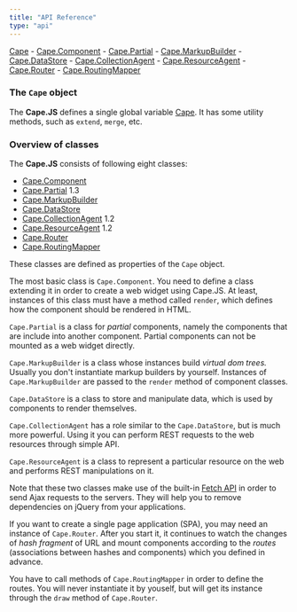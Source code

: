 ```yaml
---
title: "API Reference"
type: "api"
---
```


[Cape](./cape) -
[Cape.Component](./component) -
[Cape.Partial](./partial) -
[Cape.MarkupBuilder](./markup_builder) -
[Cape.DataStore](./data_store) -
[Cape.CollectionAgent](./collection_agent) -
[Cape.ResourceAgent](./resource_agent) -
[Cape.Router](./router) -
[Cape.RoutingMapper](./routing_mapper)

### The `Cape` object

The **Cape.JS** defines a single global variable [Cape](./cape).
It has some utility methods, such as `extend`, `merge`, etc.

### Overview of classes

The **Cape.JS** consists of following eight classes:

* [Cape.Component](./component)
* [Cape.Partial](./partial) <span class="badge alert-info">1.3</span>
* [Cape.MarkupBuilder](./markup_builder)
* [Cape.DataStore](./data_store)
* [Cape.CollectionAgent](./collection_agent) <span class="badge alert-info">1.2</span>
* [Cape.ResourceAgent](./resource_agent) <span class="badge alert-info">1.2</span>
* [Cape.Router](./router)
* [Cape.RoutingMapper](./routing_mapper)

These classes are defined as properties of the `Cape` object.

The most basic class is `Cape.Component`.
You need to define a class extending it in order to create a web widget using Cape.JS.
At least, instances of this class must have a method called `render`, which defines
how the component should be rendered in HTML.

`Cape.Partial` is a class for _partial_ components, namely
the components that are include into another component.
Partial components can not be mounted as a web widget directly.

`Cape.MarkupBuilder` is a class whose instances build *virtual dom trees.*
Usually you don't instantiate markup builders by yourself.
Instances of `Cape.MarkupBuilder` are passed to the `render` method of
component classes.

`Cape.DataStore` is a class to store and manipulate data, which is used by
components to render themselves.

`Cape.CollectionAgent` has a role similar to the `Cape.DataStore`,
but is much more powerful.
Using it you can perform REST requests to the web resources through simple API.

`Cape.ResourceAgent` is a class to represent a particular resource on the web
and performs REST manipulations on it.

Note that these two classes make use of the built-in
[Fetch API](https://developer.mozilla.org/en/docs/Web/API/Fetch_API)
in order to send Ajax requests to the servers.
They will help you to remove dependencies on jQuery from your applications.

If you want to create a single page application (SPA), you may need an instance of `Cape.Router`.
After you start it, it continues to watch the changes of *hash fragment* of URL
and mount components according to the *routes*
(associations between hashes and components) which you defined in advance.

You have to call methods of `Cape.RoutingMapper` in order to define the routes.
You will never instantiate it by youself, but will get its instance through the `draw`
method of `Cape.Router`.
